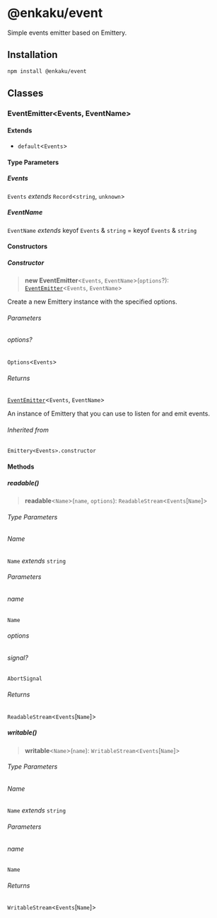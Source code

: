 # @enkaku/event

Simple events emitter based on Emittery.

## Installation

```sh
npm install @enkaku/event
```

## Classes

### EventEmitter\<Events, EventName\>

#### Extends

- `default`\<`Events`\>

#### Type Parameters

##### Events

`Events` *extends* `Record`\<`string`, `unknown`\>

##### EventName

`EventName` *extends* keyof `Events` & `string` = keyof `Events` & `string`

#### Constructors

##### Constructor

> **new EventEmitter**\<`Events`, `EventName`\>(`options`?): [`EventEmitter`](#eventemitter)\<`Events`, `EventName`\>

Create a new Emittery instance with the specified options.

###### Parameters

###### options?

`Options`\<`Events`\>

###### Returns

[`EventEmitter`](#eventemitter)\<`Events`, `EventName`\>

An instance of Emittery that you can use to listen for and emit events.

###### Inherited from

`Emittery<Events>.constructor`

#### Methods

##### readable()

> **readable**\<`Name`\>(`name`, `options`): `ReadableStream`\<`Events`\[`Name`\]\>

###### Type Parameters

###### Name

`Name` *extends* `string`

###### Parameters

###### name

`Name`

###### options

###### signal?

`AbortSignal`

###### Returns

`ReadableStream`\<`Events`\[`Name`\]\>

##### writable()

> **writable**\<`Name`\>(`name`): `WritableStream`\<`Events`\[`Name`\]\>

###### Type Parameters

###### Name

`Name` *extends* `string`

###### Parameters

###### name

`Name`

###### Returns

`WritableStream`\<`Events`\[`Name`\]\>

